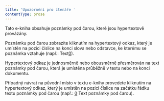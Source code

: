 ```yaml
---
title: 'Upozornění pro čtenáře '
contentType: prose
---
```


<section>

Tato e-kniha obsahuje poznámky pod čarou, které jsou hypertextově provázány.

</section>

<section>

Poznámku pod čarou zobrazíte kliknutím na hypertextový odkaz, který je umístěn na pozici číslice na konci slova nebo odstavce, ke kterému se poznámka vztahuje (např.: Text[0](#poznamka_b)).

</section>

<section>

  

Hypertextový odkaz je jednosměrně nebo obousměrně přesměrován na text poznámky pod čarou, která je umístěna průběžně v textu nebo na konci dokumentu.

</section>

<section>

  

Případný návrat na původní místo v textu e-knihy provedete kliknutím na hypertextový odkaz, který je umístěn na pozici číslice na začátku řádku textu poznámky pod čarou (např.: [0](#poznamka_a) Text poznámky pod čarou).

</section>
